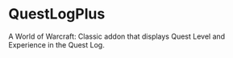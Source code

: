 # QuestLogPlus
A World of Warcraft: Classic addon that displays Quest Level and Experience in the Quest Log.

